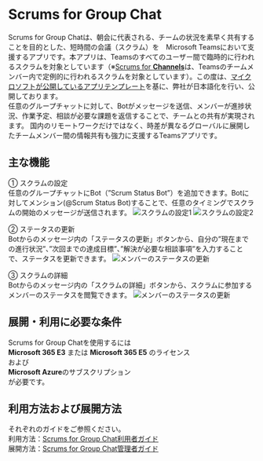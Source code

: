# Scrums for Group Chat
Scrums for Group Chatは、朝会に代表される、チームの状況を素早く共有することを目的とした、短時間の会議（スクラム）を　Microsoft Teamsにおいて支援するアプリです。本アプリは、Teamsのすべてのユーザー間で臨時的に行われるスクラムを対象としています（※[Scrums for **Channels**](https://github.com/OfficeDevJp/microsoft-teams-apps-scrumsforchannels)は、Teamsのチームメンバー内で定例的に行われるスクラムを対象としています）。この度は、[マイクロソフトが公開しているアプリテンプレート](https://github.com/OfficeDev/microsoft-teams-apps-scrumsforgroupchat/wiki/)を基に、弊社が日本語化を行い、公開しております。<br>
任意のグループチャットに対して、Botがメッセージを送信、メンバーが進捗状況、作業予定、相談が必要な課題を返信することで、チームとの共有が実現されます。
国内のリモートワークだけではなく、時差が異なるグローバルに展開したチームメンバー間の情報共有も強力に支援するTeamsアプリです。

## 主な機能
①	スクラムの設定<br>
任意のグループチャットにBot（”Scrum Status Bot”）を追加できます。Botに対してメンション(@Scrum Status Bot)することで、任意のタイミングでスクラムの開始のメッセージが送信されます。
![スクラムの設定1](https://infoshare.co.jp/wp-content/uploads/2020/08/scrums-for-groupchat-set-1-final.png)
![スクラムの設定2](https://infoshare.co.jp/wp-content/uploads/2020/08/scrums-for-groupchat-start-final.png)

②	ステータスの更新<br>
Botからのメッセージ内の「ステータスの更新」ボタンから、自分の”現在までの進行状況”、”次回までの達成目標”、”解決が必要な相談事項”を入力することで、ステータスを更新できます。
![メンバーのステータスの更新](https://infoshare.co.jp/wp-content/uploads/2020/08/scrums-for-groupchat-input-final.png)

③	スクラムの詳細<br>
Botからのメッセージ内の「スクラムの詳細」ボタンから、スクラムに参加するメンバーのステータスを閲覧できます。
![メンバーのステータスの更新](https://infoshare.co.jp/wp-content/uploads/2020/08/scrums-for-groupchat-view-final.png)

## 展開・利用に必要な条件
Scrums for Group Chatを使用するには<br>
**Microsoft 365 E3** または **Microsoft 365 E5** のライセンス<br>
および<br>
**Microsoft Azure**のサブスクリプション<br>
が必要です。

## 利用方法および展開方法
それぞれのガイドをご参照ください。<br>
利用方法：[Scrums for Group Chat利用者ガイド](https://github.com/OfficeDevJP/microsoft-teams-apps-scrumsforgroupchat/releases/download/v1.0.0/Scrums_for_Group_Chat_User_Guide.pdf)<br>
展開方法：[Scrums for Group Chat管理者ガイド](https://github.com/OfficeDevJP/microsoft-teams-apps-scrumsforgroupchat/releases/download/v1.0.0/Scrums_for_Group_Chat_Deployment_Guide.pdf)
